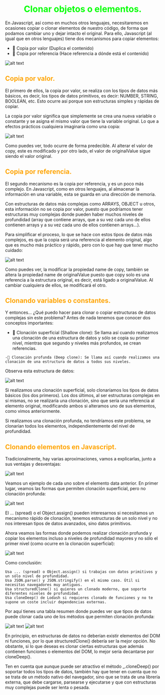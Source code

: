 # <span style="color:lime"><center>Clonar objetos o elementos.</center></span>

En Javascript, así como en muchos otros lenguajes, necesitaremos en ocasiones copiar o clonar elementos de nuestro código, de forma que podamos cambiar uno y dejar intacto el original. Para ello, Javascript (al igual que en otros lenguajes) tiene dos mecanismos para copiar elementos:

   - 🥂 Copia por valor (Duplica el contenido)
   - 🔮 Copia por referencia (Hace referencia a dónde está el contenido)

![alt text](./imagenes-clonar-objetos/copia-valor-referencia.png)

## <span style="color:orange">Copia por valor.</span>
El primero de ellos, la copia por valor, se realiza con los tipos de datos más básicos, es decir, los tipos de datos primitivos, es decir: NUMBER, STRING, BOOLEAN, etc. Esto ocurre así porque son estructuras simples y rápidas de copiar.

La copia por valor significa que simplemente se crea una nueva variable o constante y se asigna el mismo valor que tiene la variable original. Lo que a efectos prácticos cualquiera imaginaría como una copia:

![alt text](./imagenes-clonar-objetos/image.png)

Como puedes ver, todo ocurre de forma predecible. Al alterar el valor de copy, este es modificado y por otro lado, el valor de originalValue sigue siendo el valor original.

## <span style="color:orange">Copia por referencia.</span>
El segundo mecanismo es la copia por referencia, y es un poco más complejo. En Javascript, como en otros lenguajes, al almacenar la información en una variable, esta se guarda en una dirección de memoria.

Con estructuras de datos más complejas como ARRAYS, OBJECT u otros, esta información no se copia por valor, puesto que podríamos tener estructuras muy complejas donde pueden haber muchos niveles de profundidad (array que contiene arrays, que a su vez cada uno de ellos contienen arrays y a su vez cada uno de ellos contienen arrays...).

Para simplificar el proceso, lo que se hace con estos tipos de datos más complejos, es que la copia será una referencia al elemento original, algo que es mucho más práctico y rápido, pero con lo que hay que tener mucho cuidado:

![alt text](./imagenes-clonar-objetos/image-1.png)

Como puedes ver, la modificar la propiedad name de copy, también se altera la propiedad name de originalValue puesto que copy solo es una referencia a la estructura original, es decir, está ligado a originalValue. Al cambiar cualquiera de ellos, se modificará el otro.

## <span style="color:orange">Clonando variables o constantes.</span>
Y entonces... ¿Qué puedo hacer para clonar o copiar estructuras de datos complejas sin este problema? Antes de nada tenemos que conocer dos conceptos importantes:

   - 🎈 Clonación superficial (Shallow clone): Se llama así cuando realizamos una clonación de una estructura de datos y sólo se copia su primer nivel, mientras que segundo y niveles más profundos, se crean referencias.

    -🧨 Clonación profunda (Deep clone): Se llama así cuando realizamos una clonación de una estructura de datos a todos sus niveles.

Observa esta estructura de datos:

![alt text](./imagenes-clonar-objetos/image-2.png)

Si realizamos una clonación superficial, solo clonaríamos los tipos de datos básicos (los dos primeros). Los dos últimos, al ser estructuras complejas en sí mismas, no se realizaría una clonación, sino que sería una referencia al elemento original, modificando ambos si alteramos uno de sus elementos, como vimos anteriormente.

Si realizamos una clonación profunda, no tendríamos este problema, se clonarían todos los elementos, independientemente del nivel de profundidad.

## <span style="color:orange">Clonando elementos en Javascript.</span>
Tradicionalmente, hay varias aproximaciones, vamos a explicarlas, junto a sus ventajas y desventajas:

![alt text](./imagenes-clonar-objetos/image-3.png)

Veamos un ejemplo de cada uno sobre el elemento data anterior. En primer lugar, veamos las formas que permiten clonación superficial, pero no clonación profunda:

![alt text](./imagenes-clonar-objetos/image-4.png)

El ... (spread) o el Object.assign() pueden interesarnos si necesitamos un mecanismo rápido de clonación, tenemos estructuras de un solo nivel y no nos interesan tipos de datos avanzados, sino datos primitivos.

Ahora veamos las formas donde podemos realizar clonación profunda y copiar los elementos incluso a niveles de profundidad mayores y no sólo el primer nivel (como ocurre en la clonación superficial):

![alt text](./imagenes-clonar-objetos/image-5.png)

Como conclusión:

    Usa ... (spread) o Object.assign() si trabajas con datos primitivos y un sólo nivel de profundidad.
    Usa JSON.parse() y JSON.stringify() en el mismo caso. Útil si necesitas navegadores muy antiguos.
    Usa structuredClone() si quieres un clonado moderno, que soporte diferentes niveles de profundidad.
    Usa cloneDeep() de Lodash si requieres clonado de funciones y no te supone un coste incluir dependencias externas.

Por aquí tienes una tabla resumen donde puedes ver que tipos de datos puede clonar cada uno de los métodos que permiten clonación profunda:

![alt text](./imagenes-clonar-objetos/image-6.png)
![alt text](./imagenes-clonar-objetos/image-7.png)

En principio, en estructuras de datos no deberían existir elementos del DOM ni funciones, por lo que structuredClone() debería ser la mejor opción. No obstante, si lo que deseas es clonar ciertas estructuras que además contienen funciones o elementos del DOM, lo mejor sería decantarse por cloneDeep().

  Ten en cuenta que aunque puede ser atractivo el método _.cloneDeep() por soportar todos los tipos de datos, también hay que tener en cuenta que no se trata de un método nativo del navegador, sino que se trata de una librería externa, que debe cargarse, parsearse y ejecutarse y que con estructuras muy complejas puede ser lenta o pesada.

  





